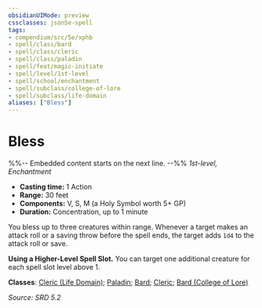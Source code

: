 ```yaml
---
obsidianUIMode: preview
cssclasses: json5e-spell
tags:
- compendium/src/5e/xphb
- spell/class/bard
- spell/class/cleric
- spell/class/paladin
- spell/feat/magic-initiate
- spell/level/1st-level
- spell/school/enchantment
- spell/subclass/college-of-lore
- spell/subclass/life-domain
aliases: ["Bless"]
---
```

# Bless
%%-- Embedded content starts on the next line. --%%
*1st-level, Enchantment*  

- **Casting time:** 1 Action
- **Range:** 30 feet
- **Components:** V, S, M (a Holy Symbol worth 5+ GP)
- **Duration:** Concentration, up to 1 minute

You bless up to three creatures within range. Whenever a target makes an attack roll or a saving throw before the spell ends, the target adds `1d4` to the attack roll or save.

**Using a Higher-Level Spell Slot.** You can target one additional creature for each spell slot level above 1.

**Classes**: [Cleric (Life Domain)](compendium/lists/list-spells-classes-cleric-xphb-life-domain-xphb.md "subclass=XPHB;class=XPHB"); [Paladin](compendium/lists/list-spells-classes-paladin.md); [Bard](compendium/lists/list-spells-classes-bard.md); [Cleric](compendium/lists/list-spells-classes-cleric.md); [Bard (College of Lore)](compendium/lists/list-spells-classes-bard-xphb-college-of-lore-xphb.md "subclass=XPHB;class=XPHB")

*Source: SRD 5.2*